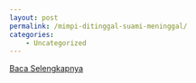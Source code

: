 ```yaml
---
layout: post
permalink: /mimpi-ditinggal-suami-meninggal/
categories:
    - Uncategorized
---
```


[Baca Selengkapnya](/10)